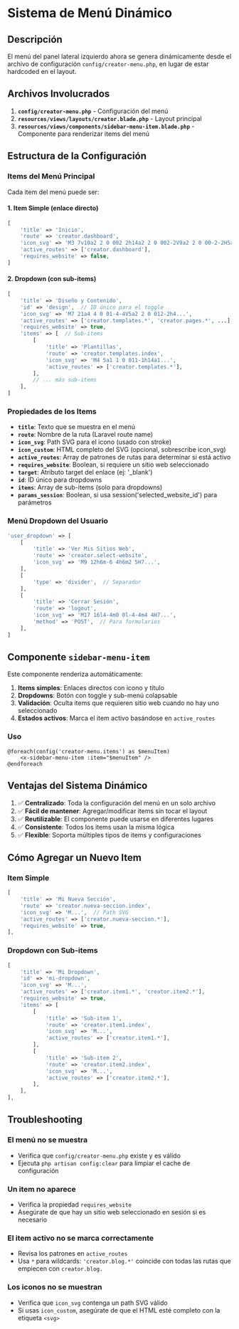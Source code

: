 # Sistema de Menú Dinámico

## Descripción

El menú del panel lateral izquierdo ahora se genera dinámicamente desde el archivo de configuración `config/creator-menu.php`, en lugar de estar hardcoded en el layout.

## Archivos Involucrados

1. **`config/creator-menu.php`** - Configuración del menú
2. **`resources/views/layouts/creator.blade.php`** - Layout principal
3. **`resources/views/components/sidebar-menu-item.blade.php`** - Componente para renderizar items del menú

## Estructura de la Configuración

### Items del Menú Principal

Cada item del menú puede ser:

#### 1. Item Simple (enlace directo)
```php
[
    'title' => 'Inicio',
    'route' => 'creator.dashboard',
    'icon_svg' => 'M3 7v10a2 2 0 002 2h14a2 2 0 002-2V9a2 2 0 00-2-2H5a2 2 0 00-2-2z',
    'active_routes' => ['creator.dashboard'],
    'requires_website' => false,
]
```

#### 2. Dropdown (con sub-items)
```php
[
    'title' => 'Diseño y Contenido',
    'id' => 'design',  // ID único para el toggle
    'icon_svg' => 'M7 21a4 4 0 01-4-4V5a2 2 0 012-2h4...',
    'active_routes' => ['creator.templates.*', 'creator.pages.*', ...],
    'requires_website' => true,
    'items' => [  // Sub-items
        [
            'title' => 'Plantillas',
            'route' => 'creator.templates.index',
            'icon_svg' => 'M4 5a1 1 0 011-1h14a1...',
            'active_routes' => ['creator.templates.*'],
        ],
        // ... más sub-items
    ],
]
```

### Propiedades de los Items

- **`title`**: Texto que se muestra en el menú
- **`route`**: Nombre de la ruta (Laravel route name)
- **`icon_svg`**: Path SVG para el icono (usado con stroke)
- **`icon_custom`**: HTML completo del SVG (opcional, sobrescribe icon_svg)
- **`active_routes`**: Array de patrones de rutas para determinar si está activo
- **`requires_website`**: Boolean, si requiere un sitio web seleccionado
- **`target`**: Atributo target del enlace (ej: '_blank')
- **`id`**: ID único para dropdowns
- **`items`**: Array de sub-items (solo para dropdowns)
- **`params_session`**: Boolean, si usa session('selected_website_id') para parámetros

### Menú Dropdown del Usuario

```php
'user_dropdown' => [
    [
        'title' => 'Ver Mis Sitios Web',
        'route' => 'creator.select-website',
        'icon_svg' => 'M9 12h6m-6 4h6m2 5H7...',
    ],
    [
        'type' => 'divider',  // Separador
    ],
    [
        'title' => 'Cerrar Sesión',
        'route' => 'logout',
        'icon_svg' => 'M17 16l4-4m0 0l-4-4m4 4H7...',
        'method' => 'POST',  // Para formularios
    ],
]
```

## Componente `sidebar-menu-item`

Este componente renderiza automáticamente:

1. **Items simples**: Enlaces directos con icono y título
2. **Dropdowns**: Botón con toggle y sub-menú colapsable
3. **Validación**: Oculta items que requieren sitio web cuando no hay uno seleccionado
4. **Estados activos**: Marca el item activo basándose en `active_routes`

### Uso

```blade
@foreach(config('creator-menu.items') as $menuItem)
    <x-sidebar-menu-item :item="$menuItem" />
@endforeach
```

## Ventajas del Sistema Dinámico

1. ✅ **Centralizado**: Toda la configuración del menú en un solo archivo
2. ✅ **Fácil de mantener**: Agregar/modificar items sin tocar el layout
3. ✅ **Reutilizable**: El componente puede usarse en diferentes lugares
4. ✅ **Consistente**: Todos los items usan la misma lógica
5. ✅ **Flexible**: Soporta múltiples tipos de items y configuraciones

## Cómo Agregar un Nuevo Item

### Item Simple

```php
[
    'title' => 'Mi Nueva Sección',
    'route' => 'creator.nueva-seccion.index',
    'icon_svg' => 'M...',  // Path SVG
    'active_routes' => ['creator.nueva-seccion.*'],
    'requires_website' => true,
],
```

### Dropdown con Sub-items

```php
[
    'title' => 'Mi Dropdown',
    'id' => 'mi-dropdown',
    'icon_svg' => 'M...',
    'active_routes' => ['creator.item1.*', 'creator.item2.*'],
    'requires_website' => true,
    'items' => [
        [
            'title' => 'Sub-item 1',
            'route' => 'creator.item1.index',
            'icon_svg' => 'M...',
            'active_routes' => ['creator.item1.*'],
        ],
        [
            'title' => 'Sub-item 2',
            'route' => 'creator.item2.index',
            'icon_svg' => 'M...',
            'active_routes' => ['creator.item2.*'],
        ],
    ],
],
```

## Troubleshooting

### El menú no se muestra

- Verifica que `config/creator-menu.php` existe y es válido
- Ejecuta `php artisan config:clear` para limpiar el cache de configuración

### Un item no aparece

- Verifica la propiedad `requires_website`
- Asegúrate de que hay un sitio web seleccionado en sesión si es necesario

### El item activo no se marca correctamente

- Revisa los patrones en `active_routes`
- Usa `*` para wildcards: `'creator.blog.*'` coincide con todas las rutas que empiecen con `creator.blog.`

### Los iconos no se muestran

- Verifica que `icon_svg` contenga un path SVG válido
- Si usas `icon_custom`, asegúrate de que el HTML esté completo con la etiqueta `<svg>`


